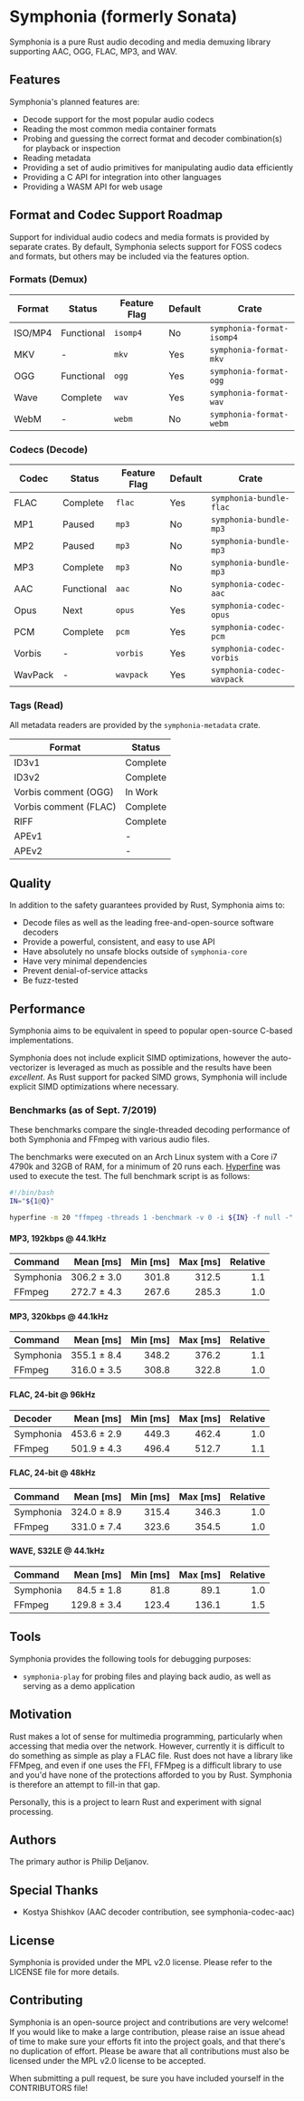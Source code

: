 # Symphonia (formerly Sonata)

Symphonia is a pure Rust audio decoding and media demuxing library supporting AAC, OGG, FLAC, MP3, and WAV.

## Features

Symphonia's planned features are:

* Decode support for the most popular audio codecs
* Reading the most common media container formats
* Probing and guessing the correct format and decoder combination(s) for playback or inspection
* Reading metadata
* Providing a set of audio primitives for manipulating audio data efficiently
* Providing a C API for integration into other languages
* Providing a WASM API for web usage

## Format and Codec Support Roadmap

Support for individual audio codecs and media formats is provided by separate crates. By default, Symphonia selects
support for FOSS codecs and formats, but others may be included via the features option.

### Formats (Demux)

| Format  | Status      | Feature Flag | Default | Crate                     |  
|---------|-------------|--------------|---------|---------------------------|
| ISO/MP4 | Functional  | `isomp4`     | No      | `symphonia-format-isomp4` |
| MKV     | -           | `mkv`        | Yes     | `symphonia-format-mkv`    |
| OGG     | Functional  | `ogg`        | Yes     | `symphonia-format-ogg`    |
| Wave    | Complete    | `wav`        | Yes     | `symphonia-format-wav`    |
| WebM    | -           | `webm`       | No      | `symphonia-format-webm`   |

### Codecs (Decode)

| Codec    | Status      | Feature Flag | Default | Crate                      |
|----------|-------------|--------------|---------|----------------------------|
| FLAC     | Complete    | `flac`       | Yes     | `symphonia-bundle-flac`    |
| MP1      | Paused      | `mp3`        | No      | `symphonia-bundle-mp3`     |
| MP2      | Paused      | `mp3`        | No      | `symphonia-bundle-mp3`     |
| MP3      | Complete    | `mp3`        | No      | `symphonia-bundle-mp3`     |
| AAC      | Functional  | `aac`        | No      | `symphonia-codec-aac`      |
| Opus     | Next        | `opus`       | Yes     | `symphonia-codec-opus`     |
| PCM      | Complete    | `pcm`        | Yes     | `symphonia-codec-pcm`      |
| Vorbis   | -           | `vorbis`     | Yes     | `symphonia-codec-vorbis`   |
| WavPack  | -           | `wavpack`    | Yes     | `symphonia-codec-wavpack`  |

<!--
### Codecs (Encode)

Symphonia does not aim to provide Rust-based encoders for codecs. This is because most encoders have undergone years of development, tweaking, and optimization. Replicating this work would be difficult and provide little benefit for safety because the input to an encoder is controlled by the developer unlike a decoder or demuxer.

Symphonia plans to provide "unsafe" encoder packages that wrap traditional C-based encoders.

| Codec    | Status      | Feature Flag | Default | Crate                              |
|----------|-------------|--------------|---------|------------------------------------|
| Hardware | -           | `hwenc`      | No      | `symphonia-codec-hwenc`            |
| Flac     | -           | `libflac`    | No      | `symphonia-unsafe-codec-libflac`   |
| Opus     | -           | `libopus`    | No      | `symphonia-unsafe-codec-libopus`   |
| Vorbis   | -           | `libvorbis`  | No      | `symphonia-unsafe-codec-libvorbis` |
-->

### Tags (Read)

All metadata readers are provided by the `symphonia-metadata` crate.

| Format                | Status      |
|-----------------------|-------------|
| ID3v1                 | Complete    |
| ID3v2                 | Complete    |
| Vorbis comment (OGG)  | In Work     |
| Vorbis comment (FLAC) | Complete    |
| RIFF                  | Complete    |
| APEv1                 | -           |
| APEv2                 | -           |

## Quality

In addition to the safety guarantees provided by Rust, Symphonia aims to:

* Decode files as well as the leading free-and-open-source software decoders
* Provide a powerful, consistent, and easy to use API
* Have absolutely no unsafe blocks outside of `symphonia-core`
* Have very minimal dependencies
* Prevent denial-of-service attacks
* Be fuzz-tested

## Performance

Symphonia aims to be equivalent in speed to popular open-source C-based implementations.

Symphonia does not include explicit SIMD optimizations, however the auto-vectorizer is leveraged as much as possible and the results have been *excellent*. As Rust support for packed SIMD grows, Symphonia will include explicit SIMD optimizations where necessary.

### Benchmarks (as of Sept. 7/2019)

These benchmarks compare the single-threaded decoding performance of both Symphonia and FFmpeg with various audio files.

The benchmarks were executed on an Arch Linux system with a Core i7 4790k and 32GB of RAM, for a minimum of 20 runs each. [Hyperfine](https://github.com/sharkdp/hyperfine) was used to execute the test. The full benchmark script is as follows:

```bash
#!/bin/bash
IN="${1@Q}"

hyperfine -m 20 "ffmpeg -threads 1 -benchmark -v 0 -i ${IN} -f null -" "symphonia-play --decode-only ${IN}"
```

#### MP3, 192kbps @ 44.1kHz

| Command | Mean [ms] | Min [ms] | Max [ms] | Relative |
|:---|---:|---:|---:|---:|
| Symphonia | 306.2 ± 3.0 | 301.8 | 312.5 | 1.1 |
| FFmpeg | 272.7 ± 4.3 | 267.6 | 285.3 | 1.0 |

#### MP3, 320kbps @ 44.1kHz

| Command | Mean [ms] | Min [ms] | Max [ms] | Relative |
|:---|---:|---:|---:|---:|
| Symphonia | 355.1 ± 8.4 | 348.2 | 376.2 | 1.1 |
| FFmpeg | 316.0 ± 3.5 | 308.8 | 322.8 | 1.0 |

#### FLAC, 24-bit @ 96kHz

| Decoder | Mean [ms] | Min [ms] | Max [ms] | Relative |
|:---|---:|---:|---:|---:|
| Symphonia | 453.6 ± 2.9 | 449.3 | 462.4 | 1.0 |
| FFmpeg | 501.9 ± 4.3 | 496.4 | 512.7 | 1.1 |

#### FLAC, 24-bit @ 48kHz

| Command | Mean [ms] | Min [ms] | Max [ms] | Relative |
|:---|---:|---:|---:|---:|
| Symphonia | 324.0 ± 8.9 | 315.4 | 346.3 | 1.0 |
| FFmpeg | 331.0 ± 7.4 | 323.6 | 354.5 | 1.0 |

#### WAVE, S32LE @ 44.1kHz

| Command | Mean [ms] | Min [ms] | Max [ms] | Relative |
|:---|---:|---:|---:|---:|
| Symphonia | 84.5 ± 1.8 | 81.8 | 89.1 | 1.0 |
| FFmpeg | 129.8 ± 3.4 | 123.4 | 136.1 | 1.5 |

## Tools

Symphonia provides the following tools for debugging purposes:

* `symphonia-play` for probing files and playing back audio, as well as serving as a demo application

## Motivation

Rust makes a lot of sense for multimedia programming, particularly when accessing that media over the network. However, currently it is difficult to do something as simple as play a FLAC file. Rust does not have a library like FFMpeg, and even if one uses the FFI, FFMpeg is a difficult library to use and you'd have none of the protections afforded to you by Rust. Symphonia is therefore an attempt to fill-in that gap.

Personally, this is a project to learn Rust and experiment with signal processing.

## Authors

The primary author is Philip Deljanov.

## Special Thanks

* Kostya Shishkov (AAC decoder contribution, see symphonia-codec-aac)

## License

Symphonia is provided under the MPL v2.0 license. Please refer to the LICENSE file for more details.

## Contributing

Symphonia is an open-source project and contributions are very welcome! If you would like to make a large contribution, please raise an issue ahead of time to make sure your efforts fit into the project goals, and that there's no duplication of effort. Please be aware that all contributions must also be licensed under the MPL v2.0 license to be accepted.

When submitting a pull request, be sure you have included yourself in the CONTRIBUTORS file!
